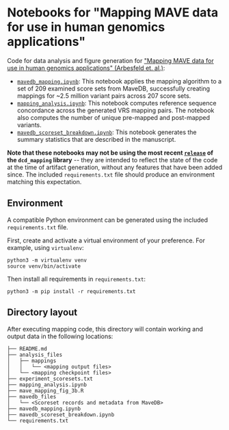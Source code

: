 # Notebooks for "Mapping MAVE data for use in human genomics applications"

Code for data analysis and figure generation for ["Mapping MAVE data for use in human genomics applications" (Arbesfeld et. al.)](https://www.biorxiv.org/content/10.1101/2023.06.20.545702v1):

* [`mavedb_mapping.ipynb`](mavedb_mapping.ipynb): This notebook applies the mapping algorithm to a set of 209 examined score sets from MaveDB, successfully creating mappings for ~2.5 million variant pairs across 207 score sets.
* [`mapping_analysis.ipynb`](mapping_analysis.ipynb): This notebook computes reference sequence concordance across the generated VRS mapping pairs. The notebook also computes the number of unique pre-mapped and post-mapped variants.
* [`mavedb_scoreset_breakdown.ipynb`](mavedb_scoreset_breakdown.ipynb): This notebook generates the summary statistics that are described in the manuscript.

**Note that these notebooks may not be using the most recent [`release`](https://github.com/ave-dcd/dcd_mapping/tree/0.1.3) of the `dcd_mapping` library** -- they are intended to reflect the state of the code at the time of artifact generation, without any features that have been added since. The included `requirements.txt` file should produce an environment matching this expectation.

## Environment

A compatible Python environment can be generated using the included `requirements.txt` file.

First, create and activate a virtual environment of your preference. For example, using `virtualenv`:

```shell
python3 -m virtualenv venv
source venv/bin/activate
```

Then install all requirements in `requirements.txt`:

```shell
python3 -m pip install -r requirements.txt
```

## Directory layout

After executing mapping code, this directory will contain working and output data in the following locations:

```
├── README.md
├── analysis_files
│   ├── mappings
│   │   └── <mapping output files>
│   └── <mapping checkpoint files>
├── experiment_scoresets.txt
├── mapping_analysis.ipynb
├── mave_mapping_fig_3b.R
├── mavedb_files
│   └── <Scoreset records and metadata from MaveDB>
├── mavedb_mapping.ipynb
├── mavedb_scoreset_breakdown.ipynb
└── requirements.txt
```

